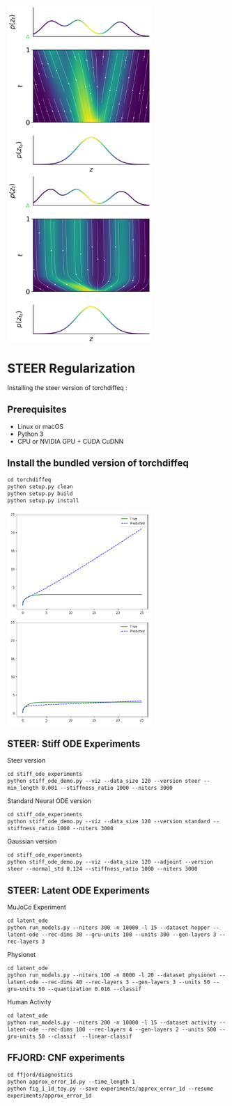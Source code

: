 <img src='imgs/main_figure/neural_ode.png' align="center" width=330>
<img src='imgs/main_figure/neural_ode_steer.png' align="center" width=330>
<br>

# STEER Regularization

Installing the steer version of torchdiffeq :

## Prerequisites
- Linux or macOS
- Python 3
- CPU or NVIDIA GPU + CUDA CuDNN

## Install the bundled version of torchdiffeq

```
cd torchdiffeq
python setup.py clean
python setup.py build
python setup.py install
```

<img src='imgs/stiff-experiments/neural_ode_single_clear.png' align="center" width=330>
<img src='imgs/stiff-experiments/neural_ode_steer_single_clear.png' align="center" width=330>
<br>

## STEER: Stiff ODE Experiments

Steer version

```
cd stiff_ode_experiments
python stiff_ode_demo.py --viz --data_size 120 --version steer --min_length 0.001 --stiffness_ratio 1000 --niters 3000
```

Standard Neural ODE version

```
cd stiff_ode_experiments
python stiff_ode_demo.py --viz --data_size 120 --version standard --stiffness_ratio 1000 --niters 3000
```

Gaussian version

```
cd stiff_ode_experiments
python stiff_ode_demo.py --viz --data_size 120 --adjoint --version steer --normal_std 0.124 --stiffness_ratio 1000 --niters 3000
```

## STEER: Latent ODE Experiments
MuJoCo Experiment
```
cd latent_ode
python run_models.py --niters 300 -n 10000 -l 15 --dataset hopper --latent-ode --rec-dims 30 --gru-units 100 --units 300 --gen-layers 3 --rec-layers 3
```

Physionet
```
cd latent_ode
python run_models.py --niters 100 -n 8000 -l 20 --dataset physionet --latent-ode --rec-dims 40 --rec-layers 3 --gen-layers 3 --units 50 --gru-units 50 --quantization 0.016 --classif
```

Human Activity
```
cd latent_ode
python run_models.py --niters 200 -n 10000 -l 15 --dataset activity --latent-ode --rec-dims 100 --rec-layers 4 --gen-layers 2 --units 500 --gru-units 50 --classif  --linear-classif
```

## FFJORD: CNF experiments
```
cd ffjord/diagnostics
python approx_error_1d.py --time_length 1
python fig_1_1d_toy.py --save experiments/approx_error_1d --resume experiments/approx_error_1d
```

